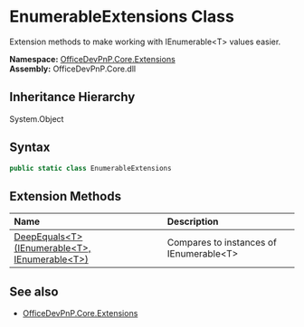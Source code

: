 # EnumerableExtensions Class
 Extension methods to make working with IEnumerable&lt;T&gt; values easier.   

**Namespace:** [OfficeDevPnP.Core.Extensions](OfficeDevPnP.Core.Extensions.md)  
**Assembly:** OfficeDevPnP.Core.dll  
## Inheritance Hierarchy
System.Object  
## Syntax
```C#
public static class EnumerableExtensions
```
## Extension Methods
|**Name**|**Description**|
|:-----|:-----|
| [DeepEquals&lt;T&gt;(IEnumerable&lt;T&gt;, IEnumerable&lt;T&gt;)](OfficeDevPnP.Core.Extensions.EnumerableExtensions.cf939282.md) | Compares to instances of IEnumerable&lt;T&gt;
## See also
- [OfficeDevPnP.Core.Extensions](OfficeDevPnP.Core.Extensions.md)
